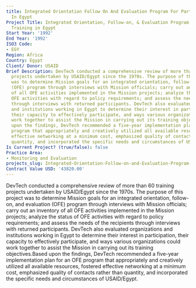 ```yaml
---
title: Integrated Orientation Follow On And Evaluation Program For Participant Training
  In Egypt
Project Title: Integrated Orientation, Follow-on, & Evaluation Program for Participant
  Training in Egypt
Start Year: '1992'
End Year: '1992'
ISO3 Code:
- EGY
Region: Africa
Country: Egypt
Client/ Donor: USAID
Brief Description: DevTech conducted a comprehensive review of more than 60 training
  projects undertaken by USAID/Egypt since the 1970s. The purpose of this project
  was to determine Mission goals for an integrated orientation, follow-on, and evaluation
  (OFE) program through interviews with Mission officials; carry out an inventory
  of all OFE activities implemented in the Mission projects; analyze the status of
  OFE activities with regard to policy requirements; and assess the needs of the recipients
  through interviews with returned participants. DevTech also evaluated organizations
  and institutions working in Egypt to determine their interest in participation,
  their capacity to effectively participate, and ways various organizations could
  work together to assist the Mission in carrying out its training objectives.Based
  upon the findings, DevTech recommended a five-year implementation plan for an OFE
  program that appropriately and creatively utilized all available resources, fostered
  effective networking at a minimum cost, emphasized quality of contacts rather than
  quantity, and incorporated the specific needs and circumstances of USAID/Egypt.
Is Current Project? (true/false): false
Practice Area:
- Monitoring and Evaluation
projects_slug: Integrated-Orientation-Follow-on-and-Evaluation-Program-for-Participant-Training-in-Egypt
Contract Value USD: '43820.00'
---
```


DevTech conducted a comprehensive review of more than 60 training projects undertaken by USAID/Egypt since the 1970s. The purpose of this project was to determine Mission goals for an integrated orientation, follow-on, and evaluation (OFE) program through interviews with Mission officials; carry out an inventory of all OFE activities implemented in the Mission projects; analyze the status of OFE activities with regard to policy requirements; and assess the needs of the recipients through interviews with returned participants. DevTech also evaluated organizations and institutions working in Egypt to determine their interest in participation, their capacity to effectively participate, and ways various organizations could work together to assist the Mission in carrying out its training objectives.Based upon the findings, DevTech recommended a five-year implementation plan for an OFE program that appropriately and creatively utilized all available resources, fostered effective networking at a minimum cost, emphasized quality of contacts rather than quantity, and incorporated the specific needs and circumstances of USAID/Egypt.